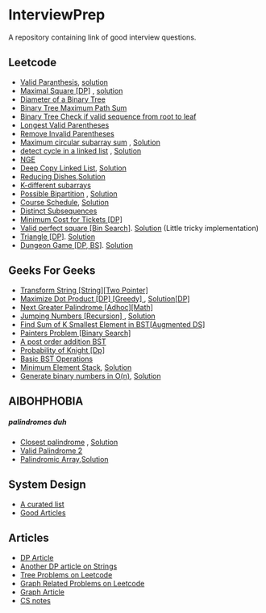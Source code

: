 # InterviewPrep
A repository containing link of good interview questions.


## Leetcode

* [Valid Paranthesis](https://leetcode.com/problems/valid-parentheses/), [solution](https://github.com/TheSYNcoder/InterviewPrep/blob/master/Solutions/ValidParanthesis.cpp)
* [Maximal Square [DP]](https://leetcode.com/problems/maximal-square/) ,  [solution](https://github.com/TheSYNcoder/InterviewPrep/blob/master/Solutions/MaximalSquare.cpp)
* [Diameter of a Binary Tree](https://leetcode.com/problems/diameter-of-binary-tree/)
* [Binary Tree Maximum Path Sum](https://leetcode.com/problems/binary-tree-maximum-path-sum/)
* [Binary Tree Check if valid sequence from root to leaf](https://thefellowprogrammer.blogspot.com/2020/04/check-if-string-is-valid-sequence-from.html)
* [Longest Valid Parentheses](https://leetcode.com/problems/longest-valid-parentheses/)
* [Remove Invalid Parentheses](https://leetcode.com/problems/remove-invalid-parentheses/)
* [Maximum circular subarray sum](https://leetcode.com/problems/maximum-sum-circular-subarray/) , [Solution](https://github.com/TheSYNcoder/InterviewPrep/blob/master/Solutions/Maximum%20Circular%20Subarray.cpp)
* [detect cycle in a linked list](https://leetcode.com/problems/linked-list-cycle-ii/) , [Solution](https://github.com/TheSYNcoder/InterviewPrep/blob/master/Solutions/FloydLoopDetection.cpp)
* [NGE](https://leetcode.com/problems/next-greater-node-in-linked-list/)
* [Deep Copy Linked List](https://leetcode.com/problems/copy-list-with-random-pointer/), [Solution](https://github.com/TheSYNcoder/InterviewPrep/blob/master/Solutions/DeepCopyLL.cpp)
* [Reducing Dishes](https://leetcode.com/problems/reducing-dishes/),[Solution](https://github.com/TheSYNcoder/InterviewPrep/blob/master/Solutions/reducing-dishes.cpp)
* [K-different subarrays](https://leetcode.com/articles/subarrays-with-k-different-integers/)
* [Possible Bipartition](https://leetcode.com/problems/possible-bipartition/) , [Solution](https://github.com/TheSYNcoder/InterviewPrep/blob/master/Solutions/Possible%20Bipartition.cpp)
* [Course Schedule](https://leetcode.com/explore/challenge/card/may-leetcoding-challenge/538/week-5-may-29th-may-31st/3344/), [Solution](https://github.com/TheSYNcoder/InterviewPrep/blob/master/Solutions/Course_Schedule.cpp)
* [Distinct Subsequences](https://leetcode.com/problems/distinct-subsequences-ii/)
* [Minimum Cost for Tickets [DP] ](https://leetcode.com/problems/minimum-cost-for-tickets/)
* [Valid perfect square [Bin Search]](https://leetcode.com/problems/valid-perfect-square/). [Solution](Solutions/is_perfect_square.cpp) (Little tricky implementation)
* [Triangle [DP]](https://leetcode.com/problems/triangle/). [Solution](Solutions/triangle.cpp)
* [Dungeon Game [DP, BS]](https://leetcode.com/problems/dungeon-game/). [Solution](Solutions/Dungeon_game.cpp)


## Geeks For Geeks

* [Transform String [String][Two Pointer] ](https://practice.geeksforgeeks.org/problems/transform-string/0)
* [Maximize Dot Product [DP] [Greedy] ](https://practice.geeksforgeeks.org/problems/maximize-dot-product/0/) , [Solution[DP]](https://github.com/TheSYNcoder/InterviewPrep/blob/master/Solutions/Maximize%20Dot%20Product.cpp)
* [Next Greater Palindrome [Adhoc][Math] ](https://www.geeksforgeeks.org/given-a-number-find-next-smallest-palindrome-larger-than-this-number/)
* [Jumping Numbers [Recursion] ](https://practice.geeksforgeeks.org/problems/jumping-numbers/0) , [Solution](https://github.com/TheSYNcoder/InterviewPrep/blob/master/Solutions/JumpingNumbers.cpp)
* [Find Sum of K Smallest Element in BST[Augmented DS]](https://www.geeksforgeeks.org/sum-k-smallest-elements-bst/)
* [Painters Problem [Binary Search]](https://practice.geeksforgeeks.org/problems/allocate-minimum-number-of-pages/0)
* [A post order addition BST ](https://practice.geeksforgeeks.org/problems/add-all-greater-values-to-every-node-in-a-bst/1/)
* [Probability of Knight [Dp] ](https://practice.geeksforgeeks.org/problems/probability-of-knight/0)
* [Basic BST Operations](https://github.com/TheSYNcoder/InterviewPrep/blob/master/Solutions/BasicBST.cpp)
* [Minimum Element Stack](https://practice.geeksforgeeks.org/problems/get-minimum-element-from-stack/1), [Solution](https://github.com/TheSYNcoder/InterviewPrep/blob/master/Solutions/minElementStack.cpp)
* [Generate binary numbers in O(n)](https://practice.geeksforgeeks.org/problems/generate-binary-numbers/0), [Solution](https://github.com/TheSYNcoder/InterviewPrep/blob/master/Solutions/generatebinQueue.cpp)




## AIBOHPHOBIA
##### palindromes duh

* [Closest palindrome](https://practice.geeksforgeeks.org/problems/closest-palindrome/0) , [Solution](https://github.com/TheSYNcoder/InterviewPrep/blob/master/Solutions/Closest%20Palindrome.cpp)
* [Valid Palindrome 2](https://leetcode.com/problems/valid-palindrome-ii/)
* [Palindromic Array](https://practice.geeksforgeeks.org/problems/palindromic-array/0),[Solution](https://github.com/TheSYNcoder/InterviewPrep/blob/master/Solutions/PalindromicArray.cpp)


## System Design

* [A curated list](https://github.com/shashank88/system_design)
* [Good Articles](https://github.com/checkcheckzz/system-design-interview)

## Articles 

* [DP Article](https://leetcode.com/discuss/general-discussion/458695/dynamic-programming-patterns)
* [Another DP article on Strings](https://leetcode.com/discuss/general-discussion/651719/how-to-solve-dp-string-template-and-4-steps-to-be-followed)
* [Tree Problems on Leetcode](https://leetcode.com/list/x1dyagvv/)
* [Graph Related Problems on Leetcode](https://leetcode.com/list/x1vj23fh/)
* [Graph Article](https://leetcode.com/discuss/general-discussion/655708/graph-problems-for-beginners-practice-problems-and-sample-solutions)
* [CS notes](https://github.com/darshanime/notes/)

